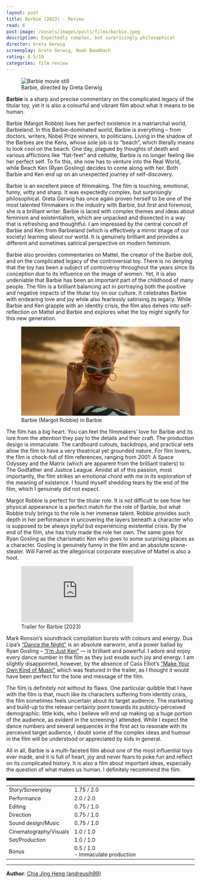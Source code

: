 ```yaml
---
layout: post
title: Barbie (2023) - Review
read: 6
post-image: /assets/images/posts/films/barbie.jpeg
description: Expectedly complex, but surprisingly philosophical
director: Greta Gerwig
screenplay: Greta Gerwig, Noah Baumbach
rating: 8.5/10
categories: film review
---
```


<figure class="film">
  <img src="/assets/images/posts/films/barbie.jpeg" alt="Barbie movie still">
  <figcaption><i class="fa-solid fa-film"></i> Barbie, directed by Greta Gerwig</figcaption>
</figure>

**Barbie** is a sharp and precise commentary on the complicated legacy of the titular toy, yet it is also a colourful and vibrant film about what it means to be human.

Barbie (Margot Robbie) lives her perfect existence in a matriarchal world, Barbieland. In this Barbie-dominated world, Barbie is everything – from doctors, writers, Nobel Prize winners, to politicians. Living in the shadow of the Barbies are the Kens, whose sole job is to “beach”, which literally means to look cool on the beach. One day, plagued by thoughts of death and various afflictions like “flat-feet” and cellulite, Barbie is no longer feeling like her perfect self. To fix this, she now has to venture into the Real World, while Beach Ken (Ryan Gosling) decides to come along with her. Both Barbie and Ken end up on an unexpected journey of self-discovery.

Barbie is an excellent piece of filmmaking. The film is touching, emotional, funny, witty and sharp. It was expectedly complex, but surprisingly philosophical. Greta Gerwig has once again proven herself to be one of the most talented filmmakers in the industry with Barbie, but first and foremost, she is a brilliant writer. Barbie is laced with complex themes and ideas about feminism and existentialism, which are unpacked and dissected in a way that is refreshing and thoughtful. I am impressed by the central conceit of Barbie and Ken from Barbieland (which is effectively a mirror image of our society) learning about our world. It is genuinely brilliant and provides a different and sometimes satirical perspective on modern feminism.

Barbie also provides commentaries on Mattel, the creator of the Barbie doll, and on the complicated legacy of the controversial toy. There is no denying that the toy has been a subject of controversy throughout the years since its conception due to its influence on the image of women. Yet, it is also undeniable that Barbie has been an important part of the childhood of many people. The film is a brilliant balancing act in portraying both the positive and negative impacts of the titular toy on our culture. It celebrates Barbie with endearing love and joy while also fearlessly satirising its legacy. While Barbie and Ken grapple with an identity crisis, the film also delves into self-reflection on Mattel and Barbie and explores what the toy might signify for this new generation.

<figure class="film">
  <img src="/assets/images/posts/films/barbie_2.jpg" alt="Barbie movie still">
  <figcaption><i class="fa-solid fa-film"></i> Barbie (Margot Robbie) in Barbie</figcaption>
</figure>

The film has a big heart. You can feel the filmmakers’ love for Barbie and its lore from the attention they pay to the details and their craft. The production design is immaculate. The cardboard cutouts, backdrops, and practical sets allow the film to have a very theatrical yet grounded nature. For film lovers, the film is chock-full of film references, ranging from 2001: A Space Odyssey and the Matrix (which are apparent from the brilliant trailers) to The Godfather and Justice League. Amidst all of this passion, most importantly, the film strikes an emotional chord with me in its exploration of the meaning of existence. I found myself shedding tears by the end of the film, which I genuinely did not expect.

Margot Robbie is perfect for the titular role. It is not difficult to see how her physical appearance is a perfect match for the role of Barbie, but what Robbie truly brings to the role is her immense talent. Robbie provides such depth in her performance in uncovering the layers beneath a character who is supposed to be always joyful but experiencing existential crisis. By the end of the film, she has truly made the role her own. The same goes for Ryan Gosling as the charismatic Ken who goes to some surprising places as a character. Gosling is genuinely funny in the film and an absolute scene-stealer. Will Farrell as the allegorical corporate executive of Mattel is also a hoot.

<div class="film-trailer">
<figure>
  <iframe src="https://www.youtube.com/embed/pBk4NYhWNMM" title="YouTube video player" frameborder="0" allow="accelerometer; autoplay; clipboard-write; encrypted-media; gyroscope; picture-in-picture; web-share" allowfullscreen></iframe>
  <figcaption><i class="fa-brands fa-youtube"></i> Trailer for Barbie (2023)</figcaption>
</figure>
</div>

Mark Ronson’s soundtrack compilation bursts with colours and energy. Dua Lipa’s <a href="https://open.spotify.com/track/1vYXt7VSjH9JIM5oRRo7vA?si=304afce6f8434317" target="_blank">“Dance the Night”</a> is an absolute earworm, and a power ballad by Ryan Gosling – <a href="https://open.spotify.com/track/3zXIvb4nZ3cTdT8CsbTy3U?si=38e683cdbdb4418e" target="_blank">“I’m Just Ken”</a> — is brilliant and powerful. I adore and enjoy every dance number in the film as they just exude such joy and energy. I am slightly disappointed, however, by the absence of Cass Elliot’s <a href="https://open.spotify.com/track/6H3Wa6hWR9DRMzMSd4pZkT?si=93912cfe350f49f9" target="_blank">“Make Your Own Kind of Music”</a> which was featured in the trailer, as I thought it would have been perfect for the tone and message of the film.

The film is definitely not without its flaws. One particular quibble that I have with the film is that, much like its characters suffering from identity crisis, the film sometimes feels uncertain about its target audience. The marketing and build-up to the release certainly point towards its publicly-perceived demographic: little kids, who I believe will end up making up a huge portion of the audience, as evident in the screening I attended. While I expect the dance numbers and several sequences in the first act to resonate with its perceived target audience, I doubt some of the complex ideas and humour in the film will be understood or appreciated by kids in general.

All in all, Barbie is a multi-faceted film about one of the most influential toys ever made, and it is full of heart, joy and never fears to poke fun and reflect on its complicated history. It is also a film about important ideas, especially the question of what makes us human. I definitely recommend the film.

<hr style="border-style: dashed">

<table class="table table-sm table-striped table-hover">
  <colgroup>
    <col style="width: 30%;">
    <col style="width: 70%;">
  </colgroup>

  <tbody>
    <tr>
      <td>Story/Screenplay</td>
      <td>1.75 / 2.0</td>
    </tr>
    <tr>
      <td>Performance</td>
      <td>2.0 / 2.0</td>
    </tr>
    <tr>
      <td>Editing</td>
      <td>0.75 / 1.0</td>
    </tr>
    <tr>
      <td>Direction</td>
      <td>0.75 / 1.0</td>
    </tr>
    <tr>
      <td>Sound design/Music</td>
      <td>0.75 / 1.0</td>
    </tr>
    <tr>
      <td>Cinematography/Visuals</td>
      <td>1.0 / 1.0</td>
    </tr>
    <tr>
      <td>Set/Production</td>
      <td>1.0 / 1.0</td>
    </tr>
    <tr>
      <td>Bonus</td>
      <td>0.5 / 1.0<br/>- Immaculate production</td>
    </tr>
  </tbody>
</table>

---

**Author**: <a href="https://github.com/andreusjh99" target="_blank">Chia Jing Heng (andreusjh99)</a>